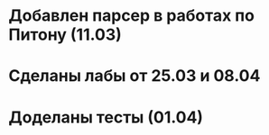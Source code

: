 # Добавлен парсер в работах по Питону (11.03)
# Сделаны лабы от 25.03 и 08.04
# Доделаны тесты (01.04)

